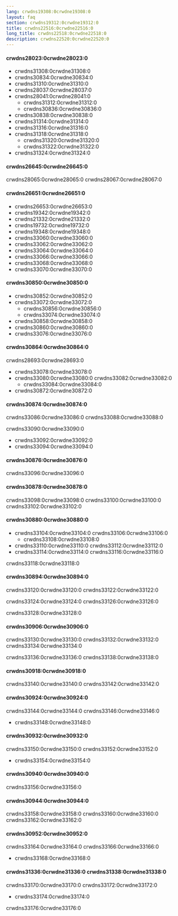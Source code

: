 ```yaml
---
lang: crwdns19308:0crwdne19308:0
layout: faq
section: crwdns19312:0crwdne19312:0
title: crwdns22516:0crwdne22516:0
long_title: crwdns22518:0crwdne22518:0
description: crwdns22520:0crwdne22520:0
---
```


#### crwdns28023:0crwdne28023:0
- crwdns31308:0crwdne31308:0
- crwdns30834:0crwdne30834:0
- crwdns31310:0crwdne31310:0
- crwdns28037:0crwdne28037:0
- crwdns28041:0crwdne28041:0
    - crwdns31312:0crwdne31312:0
    - crwdns30836:0crwdne30836:0
- crwdns30838:0crwdne30838:0
- crwdns31314:0crwdne31314:0
- crwdns31316:0crwdne31316:0
- crwdns31318:0crwdne31318:0
    - crwdns31320:0crwdne31320:0
    - crwdns31322:0crwdne31322:0
- crwdns31324:0crwdne31324:0

#### crwdns26645:0crwdne26645:0
crwdns28065:0crwdne28065:0 crwdns28067:0crwdne28067:0

#### crwdns26651:0crwdne26651:0
- crwdns26653:0crwdne26653:0
- crwdns19342:0crwdne19342:0
- crwdns21332:0crwdne21332:0
- crwdns19732:0crwdne19732:0
- crwdns19348:0crwdne19348:0
- crwdns33060:0crwdne33060:0
- crwdns33062:0crwdne33062:0
- crwdns33064:0crwdne33064:0
- crwdns33066:0crwdne33066:0
- crwdns33068:0crwdne33068:0
- crwdns33070:0crwdne33070:0

#### crwdns30850:0crwdne30850:0
- crwdns30852:0crwdne30852:0
- crwdns33072:0crwdne33072:0
     - crwdns30856:0crwdne30856:0
     - crwdns33074:0crwdne33074:0
- crwdns30858:0crwdne30858:0
- crwdns30860:0crwdne30860:0
- crwdns33076:0crwdne33076:0

#### crwdns30864:0crwdne30864:0
crwdns28693:0crwdne28693:0
- crwdns33078:0crwdne33078:0
- crwdns33080:0crwdne33080:0 crwdns33082:0crwdne33082:0
     - crwdns33084:0crwdne33084:0
- crwdns30872:0crwdne30872:0

#### crwdns30874:0crwdne30874:0
crwdns33086:0crwdne33086:0 crwdns33088:0crwdne33088:0

crwdns33090:0crwdne33090:0
- crwdns33092:0crwdne33092:0
- crwdns33094:0crwdne33094:0

#### crwdns30876:0crwdne30876:0
crwdns33096:0crwdne33096:0

#### crwdns30878:0crwdne30878:0
crwdns33098:0crwdne33098:0 crwdns33100:0crwdne33100:0 crwdns33102:0crwdne33102:0

#### crwdns30880:0crwdne30880:0
- crwdns33104:0crwdne33104:0 crwdns33106:0crwdne33106:0
  - crwdns33108:0crwdne33108:0
- crwdns33110:0crwdne33110:0 crwdns33112:0crwdne33112:0
- crwdns33114:0crwdne33114:0 crwdns33116:0crwdne33116:0

crwdns33118:0crwdne33118:0

#### crwdns30894:0crwdne30894:0
crwdns33120:0crwdne33120:0 crwdns33122:0crwdne33122:0

crwdns33124:0crwdne33124:0 crwdns33126:0crwdne33126:0

crwdns33128:0crwdne33128:0

#### crwdns30906:0crwdne30906:0
crwdns33130:0crwdne33130:0 crwdns33132:0crwdne33132:0 crwdns33134:0crwdne33134:0

crwdns33136:0crwdne33136:0 crwdns33138:0crwdne33138:0

#### crwdns30918:0crwdne30918:0
crwdns33140:0crwdne33140:0 crwdns33142:0crwdne33142:0

#### crwdns30924:0crwdne30924:0
crwdns33144:0crwdne33144:0 crwdns33146:0crwdne33146:0
- crwdns33148:0crwdne33148:0

#### crwdns30932:0crwdne30932:0
crwdns33150:0crwdne33150:0 crwdns33152:0crwdne33152:0
- crwdns33154:0crwdne33154:0

#### crwdns30940:0crwdne30940:0
crwdns33156:0crwdne33156:0

#### crwdns30944:0crwdne30944:0
crwdns33158:0crwdne33158:0 crwdns33160:0crwdne33160:0 crwdns33162:0crwdne33162:0

#### crwdns30952:0crwdne30952:0
crwdns33164:0crwdne33164:0 crwdns33166:0crwdne33166:0
- crwdns33168:0crwdne33168:0

#### crwdns31336:0crwdne31336:0 crwdns31338:0crwdne31338:0
crwdns33170:0crwdne33170:0 crwdns33172:0crwdne33172:0

- crwdns33174:0crwdne33174:0

crwdns33176:0crwdne33176:0
